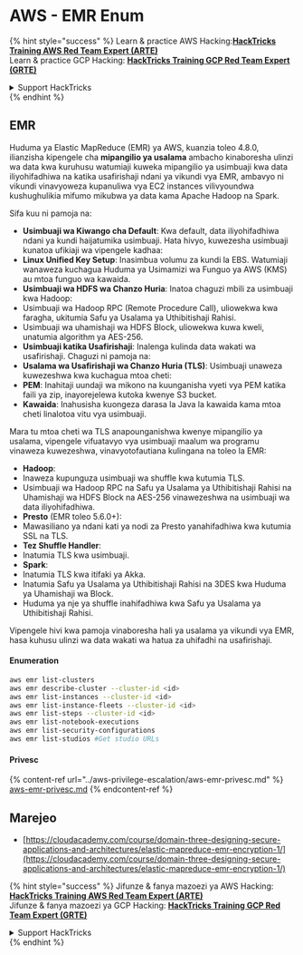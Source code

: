 # AWS - EMR Enum

{% hint style="success" %}
Learn & practice AWS Hacking:<img src="../../../.gitbook/assets/image (1) (1) (1) (1).png" alt="" data-size="line">[**HackTricks Training AWS Red Team Expert (ARTE)**](https://training.hacktricks.xyz/courses/arte)<img src="../../../.gitbook/assets/image (1) (1) (1) (1).png" alt="" data-size="line">\
Learn & practice GCP Hacking: <img src="../../../.gitbook/assets/image (2) (1).png" alt="" data-size="line">[**HackTricks Training GCP Red Team Expert (GRTE)**<img src="../../../.gitbook/assets/image (2) (1).png" alt="" data-size="line">](https://training.hacktricks.xyz/courses/grte)

<details>

<summary>Support HackTricks</summary>

* Check the [**subscription plans**](https://github.com/sponsors/carlospolop)!
* **Join the** 💬 [**Discord group**](https://discord.gg/hRep4RUj7f) or the [**telegram group**](https://t.me/peass) or **follow** us on **Twitter** 🐦 [**@hacktricks\_live**](https://twitter.com/hacktricks_live)**.**
* **Share hacking tricks by submitting PRs to the** [**HackTricks**](https://github.com/carlospolop/hacktricks) and [**HackTricks Cloud**](https://github.com/carlospolop/hacktricks-cloud) github repos.

</details>
{% endhint %}

## EMR

Huduma ya Elastic MapReduce (EMR) ya AWS, kuanzia toleo 4.8.0, ilianzisha kipengele cha **mipangilio ya usalama** ambacho kinaboresha ulinzi wa data kwa kuruhusu watumiaji kuweka mipangilio ya usimbuaji kwa data iliyohifadhiwa na katika usafirishaji ndani ya vikundi vya EMR, ambavyo ni vikundi vinavyoweza kupanuliwa vya EC2 instances vilivyoundwa kushughulikia mifumo mikubwa ya data kama Apache Hadoop na Spark.

Sifa kuu ni pamoja na:

* **Usimbuaji wa Kiwango cha Default**: Kwa default, data iliyohifadhiwa ndani ya kundi haijatumika usimbuaji. Hata hivyo, kuwezesha usimbuaji kunatoa ufikiaji wa vipengele kadhaa:
* **Linux Unified Key Setup**: Inasimbua volumu za kundi la EBS. Watumiaji wanaweza kuchagua Huduma ya Usimamizi wa Funguo ya AWS (KMS) au mtoa funguo wa kawaida.
* **Usimbuaji wa HDFS wa Chanzo Huria**: Inatoa chaguzi mbili za usimbuaji kwa Hadoop:
* Usimbuaji wa Hadoop RPC (Remote Procedure Call), uliowekwa kwa faragha, ukitumia Safu ya Usalama ya Uthibitishaji Rahisi.
* Usimbuaji wa uhamishaji wa HDFS Block, uliowekwa kuwa kweli, unatumia algorithm ya AES-256.
* **Usimbuaji katika Usafirishaji**: Inalenga kulinda data wakati wa usafirishaji. Chaguzi ni pamoja na:
* **Usalama wa Usafirishaji wa Chanzo Huria (TLS)**: Usimbuaji unaweza kuwezeshwa kwa kuchagua mtoa cheti:
* **PEM**: Inahitaji uundaji wa mikono na kuunganisha vyeti vya PEM katika faili ya zip, inayorejelewa kutoka kwenye S3 bucket.
* **Kawaida**: Inahusisha kuongeza darasa la Java la kawaida kama mtoa cheti linalotoa vitu vya usimbuaji.

Mara tu mtoa cheti wa TLS anapounganishwa kwenye mipangilio ya usalama, vipengele vifuatavyo vya usimbuaji maalum wa programu vinaweza kuwezeshwa, vinavyotofautiana kulingana na toleo la EMR:

* **Hadoop**:
* Inaweza kupunguza usimbuaji wa shuffle kwa kutumia TLS.
* Usimbuaji wa Hadoop RPC na Safu ya Usalama ya Uthibitishaji Rahisi na Uhamishaji wa HDFS Block na AES-256 vinawezeshwa na usimbuaji wa data iliyohifadhiwa.
* **Presto** (EMR toleo 5.6.0+):
* Mawasiliano ya ndani kati ya nodi za Presto yanahifadhiwa kwa kutumia SSL na TLS.
* **Tez Shuffle Handler**:
* Inatumia TLS kwa usimbuaji.
* **Spark**:
* Inatumia TLS kwa itifaki ya Akka.
* Inatumia Safu ya Usalama ya Uthibitishaji Rahisi na 3DES kwa Huduma ya Uhamishaji wa Block.
* Huduma ya nje ya shuffle inahifadhiwa kwa Safu ya Usalama ya Uthibitishaji Rahisi.

Vipengele hivi kwa pamoja vinaboresha hali ya usalama ya vikundi vya EMR, hasa kuhusu ulinzi wa data wakati wa hatua za uhifadhi na usafirishaji.

#### Enumeration
```bash
aws emr list-clusters
aws emr describe-cluster --cluster-id <id>
aws emr list-instances --cluster-id <id>
aws emr list-instance-fleets --cluster-id <id>
aws emr list-steps --cluster-id <id>
aws emr list-notebook-executions
aws emr list-security-configurations
aws emr list-studios #Get studio URLs
```
#### Privesc

{% content-ref url="../aws-privilege-escalation/aws-emr-privesc.md" %}
[aws-emr-privesc.md](../aws-privilege-escalation/aws-emr-privesc.md)
{% endcontent-ref %}

## Marejeo

* [https://cloudacademy.com/course/domain-three-designing-secure-applications-and-architectures/elastic-mapreduce-emr-encryption-1/](https://cloudacademy.com/course/domain-three-designing-secure-applications-and-architectures/elastic-mapreduce-emr-encryption-1/)

{% hint style="success" %}
Jifunze & fanya mazoezi ya AWS Hacking:<img src="../../../.gitbook/assets/image (1) (1) (1) (1).png" alt="" data-size="line">[**HackTricks Training AWS Red Team Expert (ARTE)**](https://training.hacktricks.xyz/courses/arte)<img src="../../../.gitbook/assets/image (1) (1) (1) (1).png" alt="" data-size="line">\
Jifunze & fanya mazoezi ya GCP Hacking: <img src="../../../.gitbook/assets/image (2) (1).png" alt="" data-size="line">[**HackTricks Training GCP Red Team Expert (GRTE)**<img src="../../../.gitbook/assets/image (2) (1).png" alt="" data-size="line">](https://training.hacktricks.xyz/courses/grte)

<details>

<summary>Support HackTricks</summary>

* Angalia [**mpango wa usajili**](https://github.com/sponsors/carlospolop)!
* **Jiunge na** 💬 [**kikundi cha Discord**](https://discord.gg/hRep4RUj7f) au [**kikundi cha telegram**](https://t.me/peass) au **fuata** sisi kwenye **Twitter** 🐦 [**@hacktricks\_live**](https://twitter.com/hacktricks_live)**.**
* **Shiriki mbinu za hacking kwa kuwasilisha PRs kwa** [**HackTricks**](https://github.com/carlospolop/hacktricks) na [**HackTricks Cloud**](https://github.com/carlospolop/hacktricks-cloud) repos za github.

</details>
{% endhint %}
